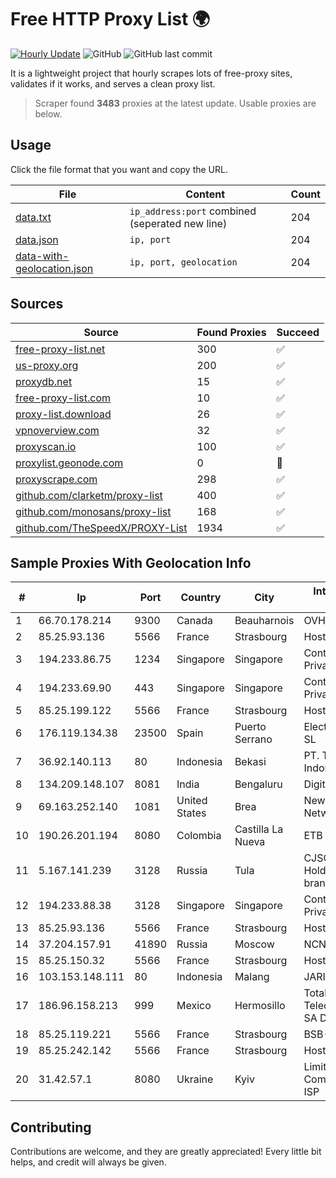 
# Free HTTP Proxy List 🌍

[![Hourly Update](https://github.com/mertguvencli/http-proxy-list/actions/workflows/main.yml/badge.svg?branch=main)](https://github.com/mertguvencli/http-proxy-list/actions/workflows/main.yml)
![GitHub](https://img.shields.io/github/license/mertguvencli/http-proxy-list)
![GitHub last commit](https://img.shields.io/github/last-commit/mertguvencli/http-proxy-list)

It is a lightweight project that hourly scrapes lots of free-proxy sites, validates if it works, and serves a clean proxy list.


> Scraper found **3483** proxies at the latest update. Usable proxies are below.

## Usage

Click the file format that you want and copy the URL.


|File|Content|Count|
|----|-------|-----|
|[data.txt](https://raw.githubusercontent.com/mertguvencli/http-proxy-list/main/proxy-list/data.txt)|`ip_address:port` combined (seperated new line)|204|
|[data.json](https://raw.githubusercontent.com/mertguvencli/http-proxy-list/main/proxy-list/data.json)|`ip, port`|204|
|[data-with-geolocation.json](https://raw.githubusercontent.com/mertguvencli/http-proxy-list/main/proxy-list/data-with-geolocation.json)|`ip, port, geolocation`|204|

## Sources

|Source|Found Proxies|Succeed|
|------|-------------|-------|
|[free-proxy-list.net](https://free-proxy-list.net)|300|✅|
|[us-proxy.org](https://www.us-proxy.org)|200|✅|
|[proxydb.net](http://proxydb.net)|15|✅|
|[free-proxy-list.com](https://free-proxy-list.com/?page=&port=&type%5B%5D=http&type%5B%5D=https&up_time=0&search=Search)|10|✅|
|[proxy-list.download](https://www.proxy-list.download/HTTP)|26|✅|
|[vpnoverview.com](https://vpnoverview.com/privacy/anonymous-browsing/free-proxy-servers)|32|✅|
|[proxyscan.io](https://www.proxyscan.io)|100|✅|
|[proxylist.geonode.com](https://proxylist.geonode.com/api/proxy-list?limit=300&page=1&sort_by=lastChecked&sort_type=desc&protocols=http,https)|0|🚫|
|[proxyscrape.com](https://api.proxyscrape.com/v2/?request=displayproxies&protocol=http&timeout=10000&country=all&ssl=all&anonymity=all)|298|✅|
|[github.com/clarketm/proxy-list](https://raw.githubusercontent.com/clarketm/proxy-list/master/proxy-list-raw.txt)|400|✅|
|[github.com/monosans/proxy-list](https://raw.githubusercontent.com/monosans/proxy-list/main/proxies/http.txt)|168|✅|
|[github.com/TheSpeedX/PROXY-List](https://raw.githubusercontent.com/TheSpeedX/PROXY-List/master/http.txt)|1934|✅|


## Sample Proxies With Geolocation Info

|#|Ip|Port|Country|City|Internet Service Provider|
|-|--|----|-------|----|-------------------------|
|1|66.70.178.214|9300|Canada|Beauharnois|OVH SAS|
|2|85.25.93.136|5566|France|Strasbourg|Host Europe GmbH|
|3|194.233.86.75|1234|Singapore|Singapore|Contabo Asia Private Limited|
|4|194.233.69.90|443|Singapore|Singapore|Contabo Asia Private Limited|
|5|85.25.199.122|5566|France|Strasbourg|Host Europe GmbH|
|6|176.119.134.38|23500|Spain|Puerto Serrano|Electro Puerto SUR SL|
|7|36.92.140.113|80|Indonesia|Bekasi|PT. Telekomunikasi Indonesia|
|8|134.209.148.107|8081|India|Bengaluru|DigitalOcean, LLC|
|9|69.163.252.140|1081|United States|Brea|New Dream Network, LLC|
|10|190.26.201.194|8080|Colombia|Castilla La Nueva|ETB - Colombia|
|11|5.167.141.239|3128|Russia|Tula|CJSC "ER-Telecom Holding" Tula branch|
|12|194.233.88.38|3128|Singapore|Singapore|Contabo Asia Private Limited|
|13|85.25.93.136|5566|France|Strasbourg|Host Europe GmbH|
|14|37.204.157.91|41890|Russia|Moscow|NCNET|
|15|85.25.150.32|5566|France|Strasbourg|Host Europe GmbH|
|16|103.153.148.111|80|Indonesia|Malang|JARINGANKU|
|17|186.96.158.213|999|Mexico|Hermosillo|Total Play Telecomunicaciones SA De CV|
|18|85.25.119.221|5566|France|Strasbourg|BSB-SERVICE|
|19|85.25.242.142|5566|France|Strasbourg|Host Europe GmbH|
|20|31.42.57.1|8080|Ukraine|Kyiv|Limited Liability Company AVATOR ISP|



## Contributing

Contributions are welcome, and they are greatly appreciated! Every
little bit helps, and credit will always be given.

